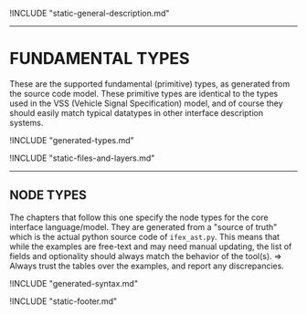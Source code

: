 <!-- Features and introduction -->
!INCLUDE "static-general-description.md"

<!-- Types, constraints/ranges, type resolution in namespaces. -->
----

# FUNDAMENTAL TYPES

These are the supported fundamental (primitive) types, as generated from the source code model.  These primitive types are identical to the types used in the VSS (Vehicle Signal Specification) model, and of course they should easily match typical datatypes in other interface description systems.

!INCLUDE "generated-types.md"

<!-- Layers concept, IFEX File Syntax, semantics and structure -->
!INCLUDE "static-files-and-layers.md"

----

## NODE TYPES

The chapters that follow this one specify the node types for the core interface language/model.  They are generated from a "source of truth" which is the actual python source code of `ifex_ast.py`.  This means that while the examples are free-text and may need manual updating, the list of fields and optionality should always match the behavior of the tool(s).  => Always trust the tables over the examples, and report any discrepancies.

<!-- Syntax specification (generated from source) -->
!INCLUDE "generated-syntax.md"

<!-- End of document -->
!INCLUDE "static-footer.md"
